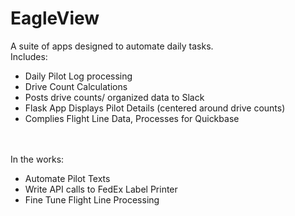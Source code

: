 # EagleView

A suite of apps designed to automate daily tasks. 
<br>Includes:
<ul>
  <li>Daily Pilot Log processing</li>
  <li>Drive Count Calculations</li>
  <li>Posts drive counts/ organized data to Slack</li>
  <li>Flask App Displays Pilot Details (centered around drive counts)</li>
  <li>Complies Flight Line Data, Processes for Quickbase</li>
</ul>
<br>
<br>
In the works:
<ul>
  <li>Automate Pilot Texts</li>
  <li>Write API calls to FedEx Label Printer</li>
  <li>Fine Tune Flight Line Processing</li>
</ul>
